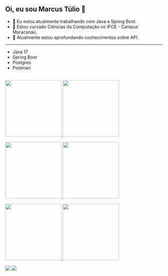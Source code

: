 ## Oi, eu sou Marcus Túlio 👋

- 🔭 Eu estou atualmente trabalhando com Java e Spring Boot.
- 🌱 Estou cursado Ciências da Computação no IFCE - Campus Maracanaú.
- 👾 Atualmente estou aprofundando conhecimentos sobre API.

<hr size="5" width="100%"><ul>
  
  <li>Java 17</li>
  <li>Spring Boot</li>
  <li>Postgres</li>
  <li>Postman</li>
</ul>
<br/>
<div>
  <a href="https://github.com/sMarcusT">
  <img height="180em" src="https://github-readme-stats.vercel.app/api?username=Marcus-Tulio&show_icons=true&theme=dark&include_all_commits=true&count_private=true"/>
  <img height="180em" src="https://github-readme-stats.vercel.app/api/top-langs/?username=Marcus-Tulio&layout=compact&langs_count=7&theme=dark"/>
</div>

<p align="left">
  <img height="180em" src="https://github-readme-streak-stats.herokuapp.com/?user=sMarcusT" />
  <img height="180em" src="https://user-images.githubusercontent.com/22433243/121538215-faa36d80-c9da-11eb-9dce-0def2d07ff62.gif" />
</p> 
  
  <p align="left">
<a href="https://github.com/sMarcusT">
  <img height="180em" src="https://github-readme-stats.vercel.app/api/?username=sMarcusT&count_private=true&show_icons=true"/>
  <img height="180em" src="https://github-readme-stats.vercel.app/api/top-langs/?username=sMarcusT&layout=compact&langs_count=8&hide=HCL"/>
</a>
</p>
  
<div>
  <a href = "mailto:zMarcust.st@gmail.com"><img src="https://img.shields.io/badge/-Gmail-%23333?style=for-the-badge&logo=gmail&logoColor=white" target="_blank"></a>
  <a href="https://www.linkedin.com/in/marcus-t%C3%BAlio-856a0a1a0/" target="_blank"><img src="https://img.shields.io/badge/-LinkedIn-%230077B5?style=for-the-badge&logo=linkedin&logoColor=white" target="_blank"></a>  
</div>
